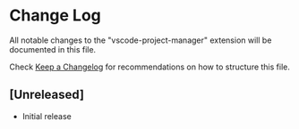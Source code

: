 # Change Log

All notable changes to the "vscode-project-manager" extension will be documented in this file.

Check [Keep a Changelog](http://keepachangelog.com/) for recommendations on how to structure this file.

## [Unreleased]

- Initial release